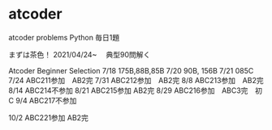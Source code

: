# atcoder
atcoder problems
Python
毎日1題

まずは茶色！
2021/04/24~　
典型90問解く

Atcoder Beginner Selection
7/18 175B,88B,85B
7/20 90B, 156B
7/21 085C 
7/24 ABC211参加　AB2完
7/31 ABC212参加　AB2完
8/8  ABC213参加　AB2完
8/14 ABC214不参加
8/21 ABC215参加  AB2完
8/29 ABC216参加　ABC3完　初C 
9/4  ABC217不参加



10/2 ABC221参加 AB2完


